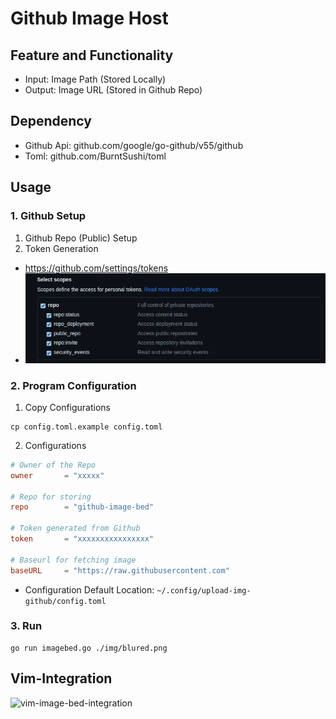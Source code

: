 # Github Image Host

## Feature and Functionality
* Input: Image Path (Stored Locally)
* Output: Image URL (Stored in Github Repo)

## Dependency
* Github Api: github.com/google/go-github/v55/github
* Toml: github.com/BurntSushi/toml

## Usage

### 1. Github Setup

1. Github Repo (Public) Setup
2. Token Generation
* https://github.com/settings/tokens
* ![image_2023-09-25-20-11-38](https://raw.githubusercontent.com/ChrisVicky/image-bed/main/2023-09/image_2023-09-25-20-11-38.png)

### 2. Program Configuration
1. Copy Configurations
```shell
cp config.toml.example config.toml
```
2. Configurations
```toml
# Owner of the Repo
owner       = "xxxxx"

# Repo for storing
repo        = "github-image-bed"

# Token generated from Github
token       = "xxxxxxxxxxxxxxxx"

# Baseurl for fetching image
baseURL     = "https://raw.githubusercontent.com"
```

* Configuration Default Location: `~/.config/upload-img-github/config.toml`

### 3. Run
```shell
go run imagebed.go ./img/blured.png
```

## Vim-Integration
![vim-image-bed-integration](./img/vim-image-bed-integration.gif)


